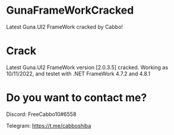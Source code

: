 # GunaFrameWorkCracked
Latest Guna.UI2 FrameWork cracked by Cabbo!

# Crack

Latest Guna.UI2 FrameWork version [2.0.3.5] cracked. Working as 10/11/2022, and testet with .NET FrameWork 4.7.2 and 4.8.1

# Do you want to contact me?

Discord: FreeCabbo10#6558

Telegram: https://t.me/cabboshiba
